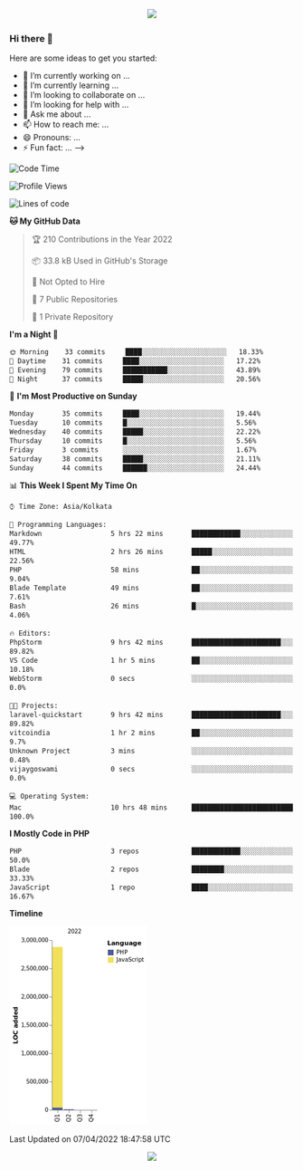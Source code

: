 <p align="center">
  <img src="https://github-profile-trophy.vercel.app/?username=jlmasi&theme=onedark&margin-w=5&column=7" />
</p>

### Hi there 👋

Here are some ideas to get you started:

- 🔭 I’m currently working on ...
- 🌱 I’m currently learning ...
- 👯 I’m looking to collaborate on ...
- 🤔 I’m looking for help with ...
- 💬 Ask me about ...
- 📫 How to reach me: ...
- 😄 Pronouns: ...
- ⚡ Fun fact: ...
-->





<!--START_SECTION:waka-->
![Code Time](http://img.shields.io/badge/Code%20Time-10%20hrs%2058%20mins-blue)

![Profile Views](http://img.shields.io/badge/Profile%20Views-33-blue)

![Lines of code](https://img.shields.io/badge/From%20Hello%20World%20I%27ve%20Written-3%20Million%20lines%20of%20code-blue)

**🐱 My GitHub Data** 

> 🏆 210 Contributions in the Year 2022
 > 
> 📦 33.8 kB Used in GitHub's Storage 
 > 
> 🚫 Not Opted to Hire
 > 
> 📜 7 Public Repositories 
 > 
> 🔑 1 Private Repository 
 > 
**I'm a Night 🦉** 

```text
🌞 Morning    33 commits     ████░░░░░░░░░░░░░░░░░░░░░   18.33% 
🌆 Daytime    31 commits     ████░░░░░░░░░░░░░░░░░░░░░   17.22% 
🌃 Evening    79 commits     ███████████░░░░░░░░░░░░░░   43.89% 
🌙 Night      37 commits     █████░░░░░░░░░░░░░░░░░░░░   20.56%

```
📅 **I'm Most Productive on Sunday** 

```text
Monday       35 commits     ████░░░░░░░░░░░░░░░░░░░░░   19.44% 
Tuesday      10 commits     █░░░░░░░░░░░░░░░░░░░░░░░░   5.56% 
Wednesday    40 commits     █████░░░░░░░░░░░░░░░░░░░░   22.22% 
Thursday     10 commits     █░░░░░░░░░░░░░░░░░░░░░░░░   5.56% 
Friday       3 commits      ░░░░░░░░░░░░░░░░░░░░░░░░░   1.67% 
Saturday     38 commits     █████░░░░░░░░░░░░░░░░░░░░   21.11% 
Sunday       44 commits     ██████░░░░░░░░░░░░░░░░░░░   24.44%

```


📊 **This Week I Spent My Time On** 

```text
⌚︎ Time Zone: Asia/Kolkata

💬 Programming Languages: 
Markdown                 5 hrs 22 mins       ████████████░░░░░░░░░░░░░   49.77% 
HTML                     2 hrs 26 mins       █████░░░░░░░░░░░░░░░░░░░░   22.56% 
PHP                      58 mins             ██░░░░░░░░░░░░░░░░░░░░░░░   9.04% 
Blade Template           49 mins             ██░░░░░░░░░░░░░░░░░░░░░░░   7.61% 
Bash                     26 mins             █░░░░░░░░░░░░░░░░░░░░░░░░   4.06%

🔥 Editors: 
PhpStorm                 9 hrs 42 mins       ██████████████████████░░░   89.82% 
VS Code                  1 hr 5 mins         ██░░░░░░░░░░░░░░░░░░░░░░░   10.18% 
WebStorm                 0 secs              ░░░░░░░░░░░░░░░░░░░░░░░░░   0.0%

🐱‍💻 Projects: 
laravel-quickstart       9 hrs 42 mins       ██████████████████████░░░   89.82% 
vitcoindia               1 hr 2 mins         ██░░░░░░░░░░░░░░░░░░░░░░░   9.7% 
Unknown Project          3 mins              ░░░░░░░░░░░░░░░░░░░░░░░░░   0.48% 
vijaygoswami             0 secs              ░░░░░░░░░░░░░░░░░░░░░░░░░   0.0%

💻 Operating System: 
Mac                      10 hrs 48 mins      █████████████████████████   100.0%

```

**I Mostly Code in PHP** 

```text
PHP                      3 repos             ████████████░░░░░░░░░░░░░   50.0% 
Blade                    2 repos             ████████░░░░░░░░░░░░░░░░░   33.33% 
JavaScript               1 repo              ████░░░░░░░░░░░░░░░░░░░░░   16.67%

```


**Timeline**

![Chart not found](https://raw.githubusercontent.com/jlmasi/jlmasi/main/charts/bar_graph.png) 


 Last Updated on 07/04/2022 18:47:58 UTC
<!--END_SECTION:waka-->

<p align="center">
  <img src="https://capsule-render.vercel.app/api?type=waving&color=gradient&height=60&section=footer"/>
</p>
